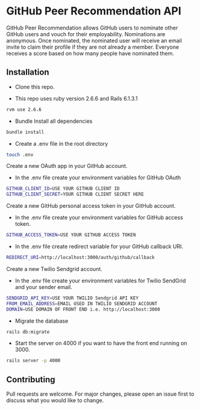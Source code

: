 # GitHub Peer Recommendation API

GitHub Peer Recommendation allows GitHub users to nominate other GitHub users and vouch for their employability. Nominations are anonymous. Once nominated, the nominated user will receive an email invite to claim their profile if they are not already a member. Everyone receives a score based on how many people have nominated them.

## Installation

- Clone this repo.

- This repo uses ruby version 2.6.6 and Rails 6.1.3.1

```bash
rvm use 2.6.6
```

- Bundle Install all dependencies

```bash
bundle install
```

- Create a .env file in the root directory

```bash
touch .env
```

Create a new OAuth app in your GitHub account.

- In the .env file create your environment variables for GitHub OAuth

```bash
GITHUB_CLIENT_ID=USE YOUR GITHUB CLIENT ID
GITHUB_CLIENT_SECRET=YOUR GITHUB CLIENT SECRET HERE
```

Create a new GitHub personal access token in your GitHub account.

- In the .env file create your environment variables for GitHub access token.

```bash
GITHUB_ACCESS_TOKEN=USE YOUR GITHUB ACCESS TOKEN
```

- In the .env file create redirect variable for your GitHub callback URI.

```bash
REDIRECT_URI=http://localhost:3000/auth/github/callback
```

Create a new Twilio Sendgrid account.

- In the .env file create your environment variables for Twilio SendGrid and your sender email.

```bash
SENDGRID_API_KEY=USE YOUR TWILIO Sendgrid API KEY
FROM_EMAIL_ADDRESS=EMAIL USED IN TWILIO SENDGRID ACCOUNT
DOMAIN=USE DOMAIN OF FRONT END i.e. http://localhost:3000
```

- Migrate the database

```bash
rails db:migrate
```

- Start the server on 4000 if you want to have the front end running on 3000.

```bash
rails server -p 4000
```

## Contributing

Pull requests are welcome. For major changes, please open an issue first to discuss what you would like to change.
